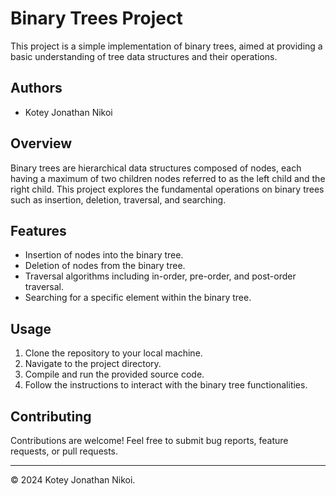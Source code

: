 # Binary Trees Project

This project is a simple implementation of binary trees, aimed at providing a basic understanding of tree data structures and their operations. 

## Authors
- Kotey Jonathan Nikoi

## Overview
Binary trees are hierarchical data structures composed of nodes, each having a maximum of two children nodes referred to as the left child and the right child. This project explores the fundamental operations on binary trees such as insertion, deletion, traversal, and searching.

## Features
- Insertion of nodes into the binary tree.
- Deletion of nodes from the binary tree.
- Traversal algorithms including in-order, pre-order, and post-order traversal.
- Searching for a specific element within the binary tree.

## Usage
1. Clone the repository to your local machine.
2. Navigate to the project directory.
3. Compile and run the provided source code.
4. Follow the instructions to interact with the binary tree functionalities.

## Contributing
Contributions are welcome! Feel free to submit bug reports, feature requests, or pull requests.

---
© 2024 Kotey Jonathan Nikoi.
